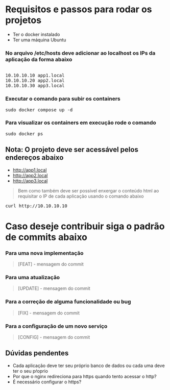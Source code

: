 # Requisitos e passos para rodar os projetos
- Ter o docker instalado
- Ter uma máquina Ubuntu

### No arquivo /etc/hosts deve adicionar ao localhost os IPs da aplicação da forma abaixo

<pre> 
10.10.10.10 app1.local
10.10.10.20 app2.local
10.10.10.30 app3.local
</pre>

### Executar o comando para subir os containers

<pre>sudo docker compose up -d</pre>

### Para visualizar os containers em execução rode o comando

<pre>sudo docker ps</pre>

## Nota: O projeto deve ser acessável pelos endereços abaixo
- http://app1.local 
- http://app2.local
- http://app3.local

>  Bem como também deve ser possível enxergar o conteúdo html ao requisitar o IP de cada aplicação usando o comando abaixo

<pre>curl http://10.10.10.10 </pre>

# Caso deseje contribuir siga o padrão de commits abaixo

### Para uma nova implementação
> [FEAT] - mensagem do commit

### Para uma atualização

> [UPDATE] - mensagem do commit

### Para a correção de alguma funcionalidade ou bug

> [FIX] - mensagem do commit

### Para a configuração de um novo serviço

> [CONFIG] - mensagem do commit

## Dúvidas pendentes

- Cada aplicação deve ter seu próprio banco de dados ou cada uma deve ter o seu pŕoprio
- Por que o nginx redireciona para https quando tento acessar o http?
- É necessário configurar o https?
